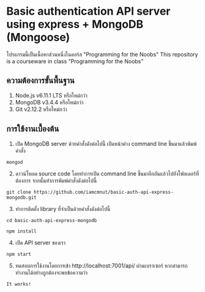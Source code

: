# Basic authentication API server using express + MongoDB (Mongoose)
โปรแกรมนี้เป็นเนื้อหาส่วนหนึ่งในคอร์ส "Programming for the Noobs"
This repository is a courseware in class "Programming for the Noobs"

## ความต้องการขั้นพื้นฐาน
1. Node.js v6.11.1 LTS หรือใหม่กว่า
2. MongoDB v3.4.4 หรือใหม่กว่า
3. Git v2.12.2 หรือใหม่กว่า

## การใช้งานเบื้องต้น
1. เปิด MongoDB server ด้วยคำสั่งดังต่อไปนี้
เปิดหน้าต่าง command line ขึ้นมาแล้วพิมพ์คำสั่ง
```
mongod
```
2. ดาวน์โหลด source code
โดยทำการเปิด command line ขึ้นมาอีกอันแล้วไปยังโฟลเดอร์ที่ต้องการ จากนั้นทำการพิมพ์คำสั่งดังต่อไปนี้
```
git clone https://github.com/iamcmnut/basic-auth-api-express-mongodb.git
```
3. ทำการติดตั้ง library ที่จำเป็นด้วยคำสั่งดังต่อไปนี้
```
cd basic-auth-api-express-mongodb
```
```
npm install
```
4. เปิด API server ของเรา
```
npm start
```
5. ทดสอบการใช้งานโดยการเข้า http://localhost:7001/api/ ผ่านเบราเซอร์ หากสามารถทำงานได้อย่างถูกต้องจะพบข้อความว่า
```
It works!
```
